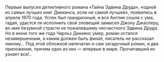 <!--2016-11-04 20:51:43-->
Первые выпуски детективного романа «Тайна Эдвина Друда», «одной из самых лучших книг Диккенса, если не самой лучшей», появились в апреле 1870 года. Успех был грандиозный, и вся Англия сошла с ума, гадая, удастся ли исполнить свой зловещий замысел Джону Джасперу, во имя безумной страсти не пожалевшему несчастного Эдвина Друда. Но в июне того же года Чарльз Диккенс умер, роман остался незавершенным, а каким должен быть финал, писатель не рассказал никому... Под этой обложкой напечатан и сам загадочный роман, и два приложения, причем одно из них — впервые в мире. Прочитавший их узнает все!..